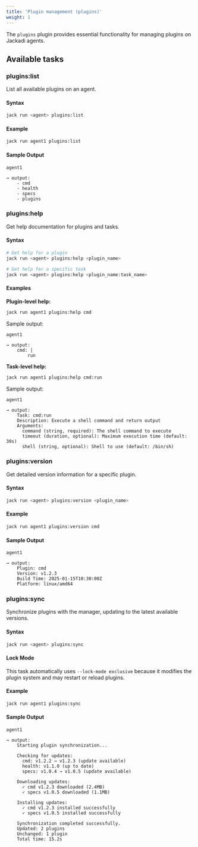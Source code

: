 ```yaml
---
title: 'Plugin management (plugins)'
weight: 1
---
```


The `plugins` plugin provides essential functionality for managing plugins on Jackadi agents.

## Available tasks

### plugins:list

List all available plugins on an agent.

#### Syntax
```sh
jack run <agent> plugins:list
```

#### Example
```sh
jack run agent1 plugins:list
```

#### Sample Output
```
agent1

→ output:
    - cmd
    - health
    - specs
    - plugins
```

### plugins:help

Get help documentation for plugins and tasks.

#### Syntax
```sh
# Get help for a plugin
jack run <agent> plugins:help <plugin_name>

# Get help for a specific task
jack run <agent> plugins:help <plugin_name:task_name>
```

#### Examples

**Plugin-level help:**
```sh
jack run agent1 plugins:help cmd
```

Sample output:
```
agent1

→ output:
    cmd: |
        run
```

**Task-level help:**
```sh
jack run agent1 plugins:help cmd:run
```

Sample output:
```
agent1

→ output:
    Task: cmd:run
    Description: Execute a shell command and return output
    Arguments:
      command (string, required): The shell command to execute
      timeout (duration, optional): Maximum execution time (default: 30s)
      shell (string, optional): Shell to use (default: /bin/sh)
```

### plugins:version

Get detailed version information for a specific plugin.

#### Syntax
```sh
jack run <agent> plugins:version <plugin_name>
```

#### Example
```sh
jack run agent1 plugins:version cmd
```

#### Sample Output
```
agent1

→ output:
    Plugin: cmd
    Version: v1.2.3
    Build Time: 2025-01-15T10:30:00Z
    Platform: linux/amd64
```

### plugins:sync

Synchronize plugins with the manager, updating to the latest available versions.

#### Syntax
```sh
jack run <agent> plugins:sync
```

#### Lock Mode
This task automatically uses `--lock-mode exclusive` because it modifies the plugin system and may restart or reload plugins.

#### Example
```sh
jack run agent1 plugins:sync
```

#### Sample Output
```
agent1

→ output:
    Starting plugin synchronization...

    Checking for updates:
      cmd: v1.2.2 → v1.2.3 (update available)
      health: v1.1.0 (up to date)
      specs: v1.0.4 → v1.0.5 (update available)

    Downloading updates:
      ✓ cmd v1.2.3 downloaded (2.4MB)
      ✓ specs v1.0.5 downloaded (1.1MB)

    Installing updates:
      ✓ cmd v1.2.3 installed successfully
      ✓ specs v1.0.5 installed successfully

    Synchronization completed successfully.
    Updated: 2 plugins
    Unchanged: 1 plugin
    Total time: 15.2s
```
